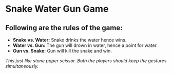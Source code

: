 # Snake Water Gun Game
## Following are the rules of the game:
* **Snake vs. Water:** Snake drinks the water hence wins.
* **Water vs. Gun:** The gun will drown in water, hence a point for water.
* **Gun vs. Snake:** Gun will kill the snake and win.

*This just like stone paper scissor. Both the players should keep the gestures simultaneously.*
